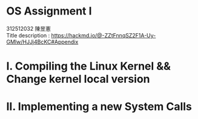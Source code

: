 # OS Assignment I  
312512032 陳昱憲  
Title description : https://hackmd.io/@-ZZtFnnqSZ2F1A-Uy-GMlw/HJJj4BcKC#Appendix  
# I.  Compiling the Linux Kernel &&  Change kernel local version



# II. Implementing a new System Calls